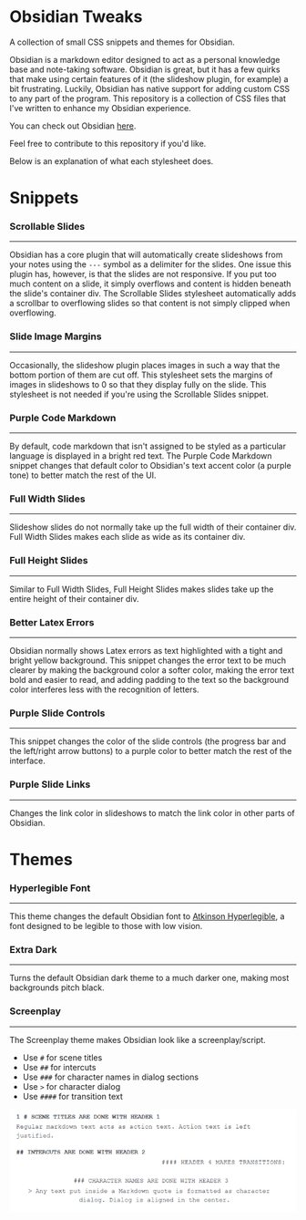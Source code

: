 # Obsidian Tweaks
A collection of small CSS snippets and themes for Obsidian.

Obsidian is a markdown editor designed to act as a personal knowledge base and note-taking software. Obsidian is great, but it has a few quirks that make using certain features of it (the slideshow plugin, for example) a bit frustrating. Luckily, Obsidian has native support for adding custom CSS to any part of the program. This repository is a collection of CSS files that I've written to enhance my Obsidian experience.

You can check out Obsidian [here](https://obsidian.md/).


Feel free to contribute to this repository if you'd like.

Below is an explanation of what each stylesheet does.

# Snippets

### Scrollable Slides
---
Obsidian has a core plugin that will automatically create slideshows from your notes using the `---` symbol as a delimiter for the slides. One issue this plugin has, however, is that the slides are not responsive. If you put too much content on a slide, it simply overflows and content is hidden beneath the slide's container div. The Scrollable Slides stylesheet automatically adds a scrollbar to overflowing slides so that content is not simply clipped when overflowing. 

### Slide Image Margins
---
Occasionally, the slideshow plugin places images in such a way that the bottom portion of them are cut off. This stylesheet sets the margins of images in slideshows to 0 so that they display fully on the slide. This stylesheet is not needed if you're using the Scrollable Slides snippet.

### Purple Code Markdown
---
By default, code markdown that isn't assigned to be styled as a particular language is displayed in a bright red text. The Purple Code Markdown snippet changes that default color to Obsidian's text accent color (a purple tone) to better match the rest of the UI.

### Full Width Slides
---
Slideshow slides do not normally take up the full width of their container div. Full Width Slides makes each slide as wide as its container div.

### Full Height Slides
---
Similar to Full Width Slides, Full Height Slides makes slides take up the entire height of their container div.

### Better Latex Errors
---
Obsidian normally shows Latex errors as text highlighted with a tight and bright yellow background. This snippet changes the error text to be much clearer by making the background color a softer color, making the error text bold and easier to read, and adding padding to the text so the background color interferes less with the recognition of letters.

### Purple Slide Controls
---
This snippet changes the color of the slide controls (the progress bar and the left/right arrow buttons) to a purple color to better match the rest of the interface.

### Purple Slide Links
---
Changes the link color in slideshows to match the link color in other parts of Obsidian.

# Themes

### Hyperlegible Font
---
This theme changes the default Obsidian font to [Atkinson Hyperlegible](https://fonts.google.com/specimen/Atkinson+Hyperlegible), a font designed to be legible to those with low vision.

### Extra Dark
---
Turns the default Obsidian dark theme to a much darker one, making most backgrounds pitch black.

### Screenplay
---
The Screenplay theme makes Obsidian look like a screenplay/script.
- Use `#` for scene titles
- Use `##` for intercuts
- Use `###` for character names in dialog sections
- Use `>` for character dialog
- Use `####` for transition text

![Screenplay theme screenshot](/.github/screenplay.png)
